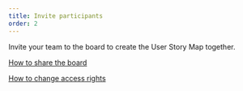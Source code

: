 ```yaml
---
title: Invite participants
order: 2
---
```


Invite your team to the board to create the User Story Map together.

[How to share the board](howTo:share-board)

[How to change access rights](howTo:access_rights)
